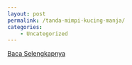 ```yaml
---
layout: post
permalink: /tanda-mimpi-kucing-manja/
categories:
    - Uncategorized
---
```


[Baca Selengkapnya](/01)